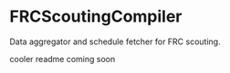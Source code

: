 # FRCScoutingCompiler
Data aggregator and schedule fetcher for FRC scouting.

cooler readme coming soon
